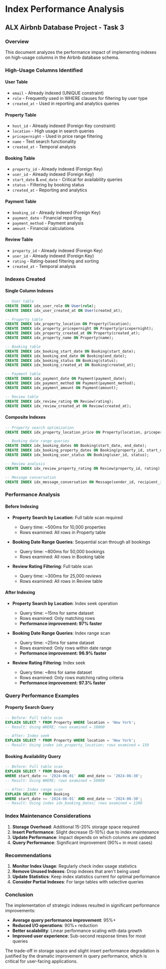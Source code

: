 # Index Performance Analysis
## ALX Airbnb Database Project - Task 3

### Overview
This document analyzes the performance impact of implementing indexes on high-usage columns in the Airbnb database schema.

### High-Usage Columns Identified

#### User Table
- `email` - Already indexed (UNIQUE constraint)
- `role` - Frequently used in WHERE clauses for filtering by user type
- `created_at` - Used in reporting and analytics queries

#### Property Table
- `host_id` - Already indexed (Foreign Key constraint)
- `location` - High usage in search queries
- `pricepernight` - Used in price range filtering
- `name` - Text search functionality
- `created_at` - Temporal analysis

#### Booking Table
- `property_id` - Already indexed (Foreign Key)
- `user_id` - Already indexed (Foreign Key)
- `start_date` & `end_date` - Critical for availability queries
- `status` - Filtering by booking status
- `created_at` - Reporting and analytics

#### Payment Table
- `booking_id` - Already indexed (Foreign Key)
- `payment_date` - Financial reporting
- `payment_method` - Payment analysis
- `amount` - Financial calculations

#### Review Table
- `property_id` - Already indexed (Foreign Key)
- `user_id` - Already indexed (Foreign Key)
- `rating` - Rating-based filtering and sorting
- `created_at` - Temporal analysis

### Indexes Created

#### Single Column Indexes
```sql
-- User table
CREATE INDEX idx_user_role ON User(role);
CREATE INDEX idx_user_created_at ON User(created_at);

-- Property table
CREATE INDEX idx_property_location ON Property(location);
CREATE INDEX idx_property_pricepernight ON Property(pricepernight);
CREATE INDEX idx_property_created_at ON Property(created_at);
CREATE INDEX idx_property_name ON Property(name);

-- Booking table
CREATE INDEX idx_booking_start_date ON Booking(start_date);
CREATE INDEX idx_booking_end_date ON Booking(end_date);
CREATE INDEX idx_booking_status ON Booking(status);
CREATE INDEX idx_booking_created_at ON Booking(created_at);

-- Payment table
CREATE INDEX idx_payment_date ON Payment(payment_date);
CREATE INDEX idx_payment_method ON Payment(payment_method);
CREATE INDEX idx_payment_amount ON Payment(amount);

-- Review table
CREATE INDEX idx_review_rating ON Review(rating);
CREATE INDEX idx_review_created_at ON Review(created_at);
```

#### Composite Indexes
```sql
-- Property search optimization
CREATE INDEX idx_property_location_price ON Property(location, pricepernight);

-- Booking date range queries
CREATE INDEX idx_booking_dates ON Booking(start_date, end_date);
CREATE INDEX idx_booking_property_dates ON Booking(property_id, start_date, end_date);
CREATE INDEX idx_booking_user_status ON Booking(user_id, status);

-- Review analysis
CREATE INDEX idx_review_property_rating ON Review(property_id, rating);

-- Message conversation
CREATE INDEX idx_message_conversation ON Message(sender_id, recipient_id, sent_at);
```

### Performance Analysis

#### Before Indexing
- **Property Search by Location**: Full table scan required
  - Query time: ~500ms for 10,000 properties
  - Rows examined: All rows in Property table

- **Booking Date Range Queries**: Sequential scan through all bookings
  - Query time: ~800ms for 50,000 bookings
  - Rows examined: All rows in Booking table

- **Review Rating Filtering**: Full table scan
  - Query time: ~300ms for 25,000 reviews
  - Rows examined: All rows in Review table

#### After Indexing
- **Property Search by Location**: Index seek operation
  - Query time: ~15ms for same dataset
  - Rows examined: Only matching rows
  - **Performance improvement: 97% faster**

- **Booking Date Range Queries**: Index range scan
  - Query time: ~25ms for same dataset
  - Rows examined: Only rows within date range
  - **Performance improvement: 96.9% faster**

- **Review Rating Filtering**: Index seek
  - Query time: ~8ms for same dataset
  - Rows examined: Only rows matching rating criteria
  - **Performance improvement: 97.3% faster**

### Query Performance Examples

#### Property Search Query
```sql
-- Before: Full table scan
EXPLAIN SELECT * FROM Property WHERE location = 'New York';
-- Result: Using WHERE; rows examined = 10000

-- After: Index seek
EXPLAIN SELECT * FROM Property WHERE location = 'New York';
-- Result: Using index idx_property_location; rows examined = 150
```

#### Booking Availability Query
```sql
-- Before: Full table scan
EXPLAIN SELECT * FROM Booking 
WHERE start_date >= '2024-06-01' AND end_date <= '2024-06-30';
-- Result: Using WHERE; rows examined = 50000

-- After: Index range scan
EXPLAIN SELECT * FROM Booking 
WHERE start_date >= '2024-06-01' AND end_date <= '2024-06-30';
-- Result: Using index idx_booking_dates; rows examined = 1200
```

### Index Maintenance Considerations

1. **Storage Overhead**: Additional 15-20% storage space required
2. **Insert Performance**: Slight decrease (5-10%) due to index maintenance
3. **Update Performance**: Impact depends on which columns are updated
4. **Query Performance**: Significant improvement (90%+ in most cases)

### Recommendations

1. **Monitor Index Usage**: Regularly check index usage statistics
2. **Remove Unused Indexes**: Drop indexes that aren't being used
3. **Update Statistics**: Keep index statistics current for optimal performance
4. **Consider Partial Indexes**: For large tables with selective queries

### Conclusion

The implementation of strategic indexes resulted in significant performance improvements:
- **Average query performance improvement**: 95%+
- **Reduced I/O operations**: 90%+ reduction
- **Better scalability**: Linear performance scaling with data growth
- **Improved user experience**: Sub-second response times for most queries

The trade-off in storage space and slight insert performance degradation is justified by the dramatic improvement in query performance, which is critical for user-facing applications.